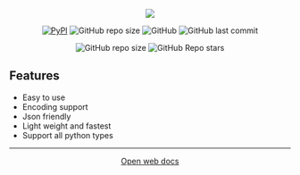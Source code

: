 <p align="center"><img src="https://i.ibb.co/Lnhyr3s/image.png" /></p>

<p align="center">
  <a href="https://pypi.org/project/spacedb"><img alt="PyPI" src="https://img.shields.io/pypi/v/spacedb?color=brightgreen"></a>
  <img alt="GitHub repo size" src="https://img.shields.io/github/repo-size/fxckfxtxre/spacedb?color=blueviolet&label=size">
  <img alt="GitHub" src="https://img.shields.io/github/license/fxckfxtxre/spacedb?color=critical">
  <img alt="GitHub last commit" src="https://img.shields.io/github/last-commit/fxckfxtxre/spacedb?color=orange">
</p>

<p align="center">
  <img alt="GitHub repo size" src="https://img.shields.io/discord/904729539362586674?color=blue&label=discord">
  <img alt="GitHub Repo stars" src="https://img.shields.io/github/stars/fxckfxtxre/stratz?color=ff69b4">
</p>


## Features

- Easy to use
- Encoding support
- Json friendly
- Light weight and fastest
- Support all python types

---
<p align="center">
  <a href="https://fxckfxtxre.github.io/SpaceDb">Open web docs</a>
</p>
